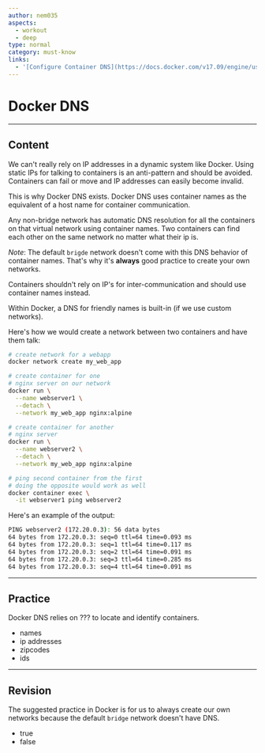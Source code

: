 ```yaml
---
author: nem035
aspects:
  - workout
  - deep
type: normal
category: must-know
links:
  - '[Configure Container DNS](https://docs.docker.com/v17.09/engine/userguide/networking/default_network/configure-dns/){article}'
---
```


# Docker DNS

---
## Content

We can't really rely on IP addresses in a dynamic system like Docker.
Using static IPs for talking to containers is an anti-pattern and should be avoided.
Containers can fail or move and IP addresses can easily become invalid.

This is why Docker DNS exists. Docker DNS uses container names as the equivalent
of a host name for container communication.

Any non-bridge network has automatic DNS resolution for all the containers on that virtual network using container names. Two containers can find each other on the same network no matter what their ip is.

_Note_: The default `brigde` network doesn't come with this DNS behavior of container names.
That's why it's **always** good practice to create your own networks.

Containers shouldn't rely on IP's for inter-communication and should use container names instead.

Within Docker, a DNS for friendly names is built-in (if we use custom networks).

Here's how we would create a network between two containers and have them talk:

```bash
# create network for a webapp
docker network create my_web_app

# create container for one
# nginx server on our network
docker run \
  --name webserver1 \
  --detach \
  --network my_web_app nginx:alpine

# create container for another
# nginx server
docker run \
  --name webserver2 \
  --detach \
  --network my_web_app nginx:alpine

# ping second container from the first
# doing the opposite would work as well
docker container exec \
  -it webserver1 ping webserver2
```

Here's an example of the output:

```bash
PING webserver2 (172.20.0.3): 56 data bytes
64 bytes from 172.20.0.3: seq=0 ttl=64 time=0.093 ms
64 bytes from 172.20.0.3: seq=1 ttl=64 time=0.117 ms
64 bytes from 172.20.0.3: seq=2 ttl=64 time=0.091 ms
64 bytes from 172.20.0.3: seq=3 ttl=64 time=0.285 ms
64 bytes from 172.20.0.3: seq=4 ttl=64 time=0.091 ms
```

---
## Practice

Docker DNS relies on ??? to locate and identify containers.

* names
* ip addresses
* zipcodes
* ids

---
## Revision

The suggested practice in Docker is for us to always create our own networks because the default `bridge` network doesn't have DNS.

* true
* false

